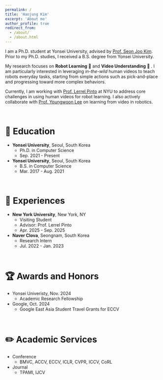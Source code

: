 ```yaml
---
permalink: /
title: 'Hanjung Kim'
excerpt: 'About me'
author_profile: true
redirect_from:
  - /about/
  - /about.html
---
```


I am a Ph.D. student at Yonsei University, advised by [Prof. Seon Joo Kim](https://sites.google.com/site/seonjookim/). 
Prior to my Ph.D. studies, I received a B.S. degree from Yonsei University.

My research focuses on **Robot Learning** 🤖 and **Video Understanding** 🎥	.
I am particularly interested in leveraging <i>in-the-wild</i> human videos to teach robots everyday tasks, starting from simple actions such as pick-and-place and progressing toward more complex behaviors.

Currently, I am working with [Prof. Lerrel Pinto](https://www.lerrelpinto.com) at NYU to address core challenges in using human videos for robot learning.
I also actively collaborate with [Prof. Youngwoon Lee](https://youngwoon.github.io) on learning from video in robotics.

<br/>

# 🏫 Education

- **Yonsei University**, Seoul, South Korea
  - Ph.D. in Computer Science
  - Sep. 2021 - Present
- **Yonsei University**, Seoul, South Korea
  - B.S. in Computer Science
  - Mar. 2017 - Aug. 2021

<br/>

# 🏢 Experiences

- **New York University**, New York, NY
  - Visiting Student
  - Advisor: Prof. Lerrel Pinto
  - Apr. 2025 - Sep. 2025
- **Naver Clova**, Seongnam, South Korea
  - Research Intern
  - Jul. 2022 - Jan. 2023

<br/>

# 🏆 Awards and Honors
- Yonsei Univeristy, Nov. 2024
  - Academic Research Fellowship
- Google, Oct. 2024
  - Google East Asia Student Travel Grants for ECCV 

<br/>

# ✏️ Academic Services
- Conference
  - BMVC, ACCV, ECCV, ICLR, CVPR, ICCV, CoRL
- Journal
  - TPAMI, IJCV

<!-- # ✏️ Academic Activities -->